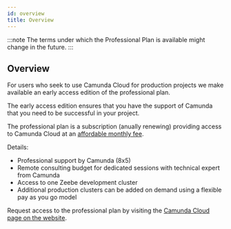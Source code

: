 ```yaml
---
id: overview
title: Overview
---
```


:::note
The terms under which the Professional Plan is available might change in the future.
:::

## Overview

For users who seek to use Camunda Cloud for production projects we make available an early access edition of the professional plan.

The early access edition ensures that you have the support of Camunda that you need to be successful in your project.

The professional plan is a subscription (anually renewing) providing access to Camunda Cloud at an [affordable monthly fee](https://camunda.com/cloud).

Details:

- Professional support by Camunda (8x5)
- Remote consulting budget for dedicated sessions with technical expert from Camunda
- Access to one Zeebe development cluster
- Additional production clusters can be added on demand using a flexible pay as you go model

Request access to the professional plan by visiting the [Camunda Cloud page on the website](https://camunda.com/cloud).
